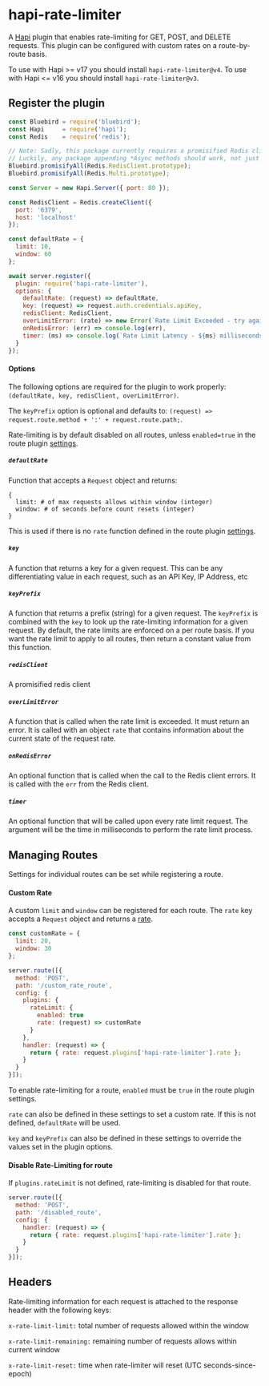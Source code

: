 # hapi-rate-limiter
A [Hapi](http://hapijs.com/) plugin that enables rate-limiting for GET, POST, and DELETE requests. This plugin can be configured with custom rates on a route-by-route basis.

To use with Hapi >= v17 you should install `hapi-rate-limiter@v4`. To use with Hapi <= v16 you should install `hapi-rate-limiter@v3`.

## Register the plugin
```javascript
const Bluebird = require('bluebird');
const Hapi     = require('hapi');
const Redis    = require('redis');

// Note: Sadly, this package currently requires a promisified Redis client
// Luckily, any package appending *Async methods should work, not just Bluebird
Bluebird.promisifyAll(Redis.RedisClient.prototype);
Bluebird.promisifyAll(Redis.Multi.prototype);

const Server = new Hapi.Server({ port: 80 });

const RedisClient = Redis.createClient({
  port: '6379',
  host: 'localhost'
});

const defaultRate = {
  limit: 10,
  window: 60
};

await server.register({
  plugin: require('hapi-rate-limiter'),
  options: {
    defaultRate: (request) => defaultRate,
    key: (request) => request.auth.credentials.apiKey,
    redisClient: RedisClient,
    overLimitError: (rate) => new Error(`Rate Limit Exceeded - try again in ${rate.window} seconds`),
    onRedisError: (err) => console.log(err),
    timer: (ms) => console.log(`Rate Limit Latency - ${ms} milliseconds`)
  }
});
```

#### Options
The following options are required for the plugin to work properly: `(defaultRate, key, redisClient, overLimitError)`.

The `keyPrefix` option is optional and defaults to: `(request) => request.route.method + ':' + request.route.path;`.

Rate-limiting is by default disabled on all routes, unless `enabled=true` in the route plugin [settings](#custom-rate).

##### `defaultRate`
Function that accepts a `Request` object and returns:
```
{
  limit: # of max requests allows within window (integer)
  window: # of seconds before count resets (integer)
}
```

This is used if there is no `rate` function defined in the route plugin [settings](#custom-rate).

##### `key`
A function that returns a key for a given request. This can be any differentiating value in each request, such as an API Key, IP Address, etc

##### `keyPrefix`
A function that returns a prefix (string) for a given request. The `keyPrefix` is combined with the `key` to look up the rate-limiting information for a given request. By default, the rate limits are enforced on a per route basis. If you want the rate limit to apply to all routes, then return a constant value from this function.

##### `redisClient`
A promisified redis client

##### `overLimitError`
A function that is called when the rate limit is exceeded. It must return an error. It is called with an object `rate` that contains information about the current state of the request rate.

##### `onRedisError`
An optional function that is called when the call to the Redis client errors. It is called with the `err` from the Redis client.

##### `timer`
An optional function that will be called upon every rate limit request. The argument will be the time in milliseconds to perform the rate limit process.

## Managing Routes
Settings for individual routes can be set while registering a route.

#### Custom Rate
A custom `limit` and `window` can be registered for each route. The `rate` key
accepts a `Request` object and returns a [rate](#defaultRate).

```javascript
const customRate = {
  limit: 20,
  window: 30
};

server.route([{
  method: 'POST',
  path: '/custom_rate_route',
  config: {
    plugins: {
      rateLimit: {
        enabled: true
        rate: (request) => customRate
      }
    },
    handler: (request) => {
      return { rate: request.plugins['hapi-rate-limiter'].rate };
    }
  }
}]);
```

To enable rate-limiting for a route, `enabled` must be `true` in the route plugin settings.

`rate` can also be defined in these settings to set a custom rate. If this is not defined, `defaultRate` will be used.

`key` and `keyPrefix` can also be defined in these settings to override the values set in the plugin options.

#### Disable Rate-Limiting for route

If `plugins.rateLimit` is not defined, rate-limiting is disabled for that route.

```javascript
server.route([{
  method: 'POST',
  path: '/disabled_route',
  config: {
    handler: (request) => {
      return { rate: request.plugins['hapi-rate-limiter'].rate };
    }
  }
}]);
```

## Headers
Rate-limiting information for each request is attached to the response header with the following keys:

`x-rate-limit-limit:` total number of requests allowed within the window

`x-rate-limit-remaining:` remaining number of requests allows within current window

`x-rate-limit-reset:` time when rate-limiter will reset (UTC seconds-since-epoch)
